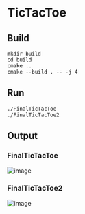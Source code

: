 # TicTacToe

## **Build**

```
mkdir build
cd build
cmake ..
cmake --build . -- -j 4
```
## **Run**
```
./FinalTicTacToe
./FinalTicTacToe2
```

## **Output**
### FinalTicTacToe
![image](/home/arkadyuti/Nextcloud/arka_shares/cv/helloWorld/FinalTicTacToe.png "First")
### FinalTicTacToe2
![image](/home/arkadyuti/Nextcloud/arka_shares/cv/helloWorld/FinalTicTacToe2.png "Second")